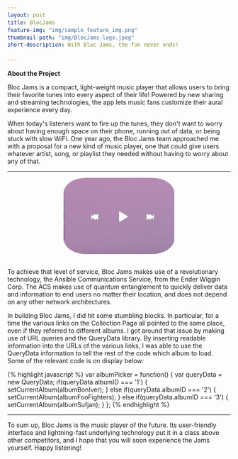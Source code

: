 ```yaml
---
layout: post
title: BlocJams
feature-img: "img/sample_feature_img.png"
thumbnail-path: "img/BlocJams-logo.jpeg"
short-description: With Bloc Jams, the fun never ends!

---
```


**About the Project**

Bloc Jams is a compact, light-weight music player that allows users to bring their favorite tunes into every aspect of their life! Powered by new sharing and streaming technologies, the app lets music fans customize their aural experience every day.

When today's listeners want to fire up the tunes, they don't want to worry about having enough space on their phone, running out of data, or being stuck with slow WiFi. One year ago, the Bloc Jams team approached me with a proposal for a new kind of music player, one that could give users whatever artist, song, or playlist they needed without having to worry about any of that.


***

<img style="position: relative; display: block; margin: 0 auto; width: 250px; border-radius: 20%;" src="../img/playpause.jpeg">
<br>

To achieve that level of service, Bloc Jams makes use of a revolutionary technology, the Ansible Communications Service, from the Ender Wiggin Corp. The ACS makes use of quantum entanglement to quickly deliver data and information to end users no matter their location, and does not depend on any other network architectures.

In building Bloc Jams, I did hit some stumbling blocks. In particular, for a time the various links on the Collection Page all pointed to the same place, even if they referred to different albums. I got around that issue by making use of URL queries and the QueryData library. By inserting readable information into the URLs of the various links, I was able to use the QueryData information to tell the rest of the code which album to load. Some of the relevant code is on display below:

{% highlight javascript %}
var albumPicker = function() {
  var queryData = new QueryData;
  if(queryData.albumID === '1') {
    setCurrentAlbum(albumBonIver);
  }
  else if(queryData.albumID === '2') {
    setCurrentAlbum(albumFooFighters);
  }
  else if(queryData.albumID === '3') {
    setCurrentAlbum(albumSufjan);
  }
};
{% endhighlight %}

***

To sum up, Bloc Jams is the music player of the future. Its user-friendly interface and lightning-fast underlying technology put it in a class above other competitors, and I hope that you will soon experience the Jams yourself. Happy listening!
